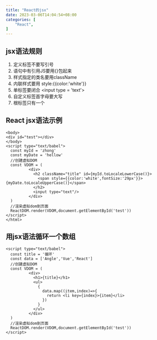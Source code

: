 ```yaml
---
title: "React的jsx"
date: 2023-03-06T14:04:54+08:00
categories: [
    "React",
]
---
```

## jsx语法规则
1. 定义标签不要写引号
2. 语句中有引用JS要用{}包起来
3. 样式指定的类名要用className
4. 内联样式要用 style:{{color:'white'}}
5. 单标签要闭合 <input type = 'text'\>
6. 自定义标签首字母要大写
7. 根标签只有一个

## React jsx语法示例
```
<body>
<div id="test"></div>
</body>
<script type="text/babel">
  const myId = 'zhong'
  const myDate = 'hellow'
  //创建虚拟DOM
  const VDOM = (
          <div>
            <h2 className="title" id={myId.toLocaleLowerCase()}>
              <span style={{color:'white',fontSize:'29px'}}>{myDate.toLocaleUpperCase()}</span>
            </h2>
            <input type="text"/>
          </div>
  )
  //渲染虚拟dom到页面
  ReactDOM.render(VDOM,document.getElementById('test'))
</script>
</html>
```
## 用jsx语法循环一个数组
```
<script type="text/babel">
  const title = '循环'
  const data = ['Angle','Vue','React']
  //创建虚拟DOM
  const VDOM = (
          <div>
            <h1>{title}</h1>
            <ul>
              {
                data.map((item,index)=>{
                  return <li key={index}>{item}</li>
                })
              }
            </ul>
          </div>
  )
  //渲染虚拟dom到页面
  ReactDOM.render(VDOM,document.getElementById('test'))
</script>
```
